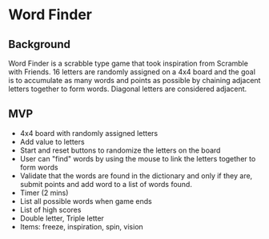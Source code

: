 # Word Finder

## Background

Word Finder is a scrabble type game that took inspiration from Scramble with Friends.  16 letters are randomly assigned on a 4x4 board and the goal is to accumulate as many words and points as possible by chaining adjacent letters together to form words.  Diagonal letters are considered adjacent.

## MVP

- 4x4 board with randomly assigned letters
- Add value to letters
- Start and reset buttons to randomize the letters on the board
- User can "find" words by using the mouse to link the letters together to form words
- Validate that the words are found in the dictionary and only if they are, submit points and add word to a list of words found.
- Timer (2 mins)
- List all possible words when game ends
- List of high scores
- Double letter, Triple letter
- Items: freeze, inspiration, spin, vision
